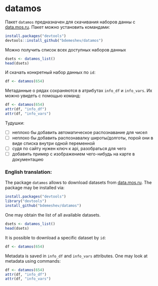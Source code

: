 datamos
=======


Пакет `datamos` предназначен для скачивания наборов данны с [data.mos.ru](http://data.mos.ru/). Пакет можно установить командами:
```r
install.packages("devtools")
devtools::install_github("bdemeshev/datamos")
```

Можно получить список всех доступных наборов данных
```r
dsets <- datamos_list()
head(dsets)
```

И скачать конкретный набор данных по `id`:
```r
df <- datamos(654)
```

Метаданные о рядах сохраняются в атрибутах `info_df` и `info_vars`. Их можно увидеть с помощью команд:
```r
df <- datamos(654)
attr(df, "info_df")
attr(df, "info_vars")
```

Тудушки:
* [ ] неплохо бы добавить автоматическое распознавание для чисел
* [ ] неплохо бы добавить распознавалку широты/долготы, порой они в виде списка внутри одной переменной
* [ ] судя по сайту нужен ключ к api, разобраться для чего
* [ ] добавить пример с изображением чего-нибудь на карте в документацию

### English translation:


The package `datamos` allows to download datasets from [data.mos.ru](http://data.mos.ru/). The package may be installed via:
```r
install.packages("devtools")
library("devtools")
install_github("bdemeshev/datamos")
```

One may obtain the list of all available datasets.
```r
dsets <- datamos_list()
head(dsets)
```

It is possible to download a specific dataset by `id`:
```r
df <- datamos(654)
```

Metadata is saved in `info_df` and `info_vars` attributes. One may look at metadata using commands:
```r
df <- datamos(654)
attr(df, "info_df")
attr(df, "info_vars")
```

